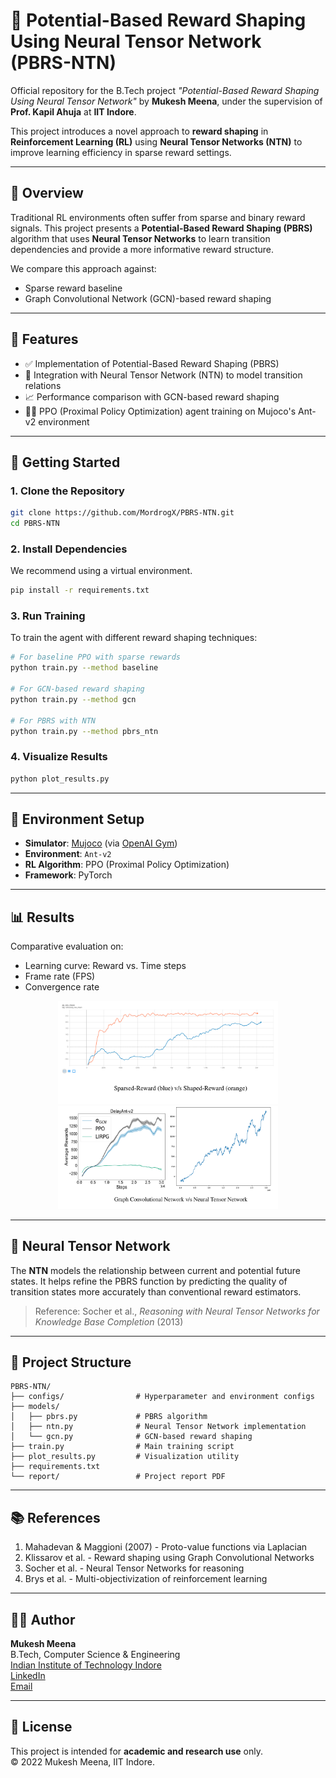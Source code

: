 # 🧠 Potential-Based Reward Shaping Using Neural Tensor Network (PBRS-NTN)

Official repository for the B.Tech project *"Potential-Based Reward Shaping Using Neural Tensor Network"* by **Mukesh Meena**, under the supervision of **Prof. Kapil Ahuja** at **IIT Indore**.

This project introduces a novel approach to **reward shaping** in **Reinforcement Learning (RL)** using **Neural Tensor Networks (NTN)** to improve learning efficiency in sparse reward settings.

---

## 📌 Overview

Traditional RL environments often suffer from sparse and binary reward signals. This project presents a **Potential-Based Reward Shaping (PBRS)** algorithm that uses **Neural Tensor Networks** to learn transition dependencies and provide a more informative reward structure.

We compare this approach against:
- Sparse reward baseline
- Graph Convolutional Network (GCN)-based reward shaping

---

## 🧰 Features

- ✅ Implementation of Potential-Based Reward Shaping (PBRS)
- 🧠 Integration with Neural Tensor Network (NTN) to model transition relations
- 📈 Performance comparison with GCN-based reward shaping
- 🏃‍♂️ PPO (Proximal Policy Optimization) agent training on Mujoco's Ant-v2 environment

---

## 🚀 Getting Started

### 1. Clone the Repository
```bash
git clone https://github.com/MordrogX/PBRS-NTN.git
cd PBRS-NTN
```

### 2. Install Dependencies
We recommend using a virtual environment.

```bash
pip install -r requirements.txt
```

### 3. Run Training

To train the agent with different reward shaping techniques:

```bash
# For baseline PPO with sparse rewards
python train.py --method baseline

# For GCN-based reward shaping
python train.py --method gcn

# For PBRS with NTN
python train.py --method pbrs_ntn
```

### 4. Visualize Results

```bash
python plot_results.py
```

---

## 🧪 Environment Setup

- **Simulator**: [Mujoco](https://mujoco.org/) (via [OpenAI Gym](https://www.gymlibrary.dev/))
- **Environment**: `Ant-v2`
- **RL Algorithm**: PPO (Proximal Policy Optimization)
- **Framework**: PyTorch

---

## 📊 Results

Comparative evaluation on:
- Learning curve: Reward vs. Time steps
- Frame rate (FPS)
- Convergence rate

<p align="center">
  <img src="assets/Sparsed_vs_Shaped.png" width="70%" />
  <img src="assets/gcn_vs_ntn.png" width="70%" />
</p>

---

## 🧠 Neural Tensor Network

The **NTN** models the relationship between current and potential future states. It helps refine the PBRS function by predicting the quality of transition states more accurately than conventional reward estimators.

> Reference: Socher et al., *Reasoning with Neural Tensor Networks for Knowledge Base Completion* (2013)

---

## 📁 Project Structure

```
PBRS-NTN/
├── configs/                # Hyperparameter and environment configs
├── models/
│   ├── pbrs.py             # PBRS algorithm
│   ├── ntn.py              # Neural Tensor Network implementation
│   └── gcn.py              # GCN-based reward shaping
├── train.py                # Main training script
├── plot_results.py         # Visualization utility
├── requirements.txt
└── report/                 # Project report PDF
```

---

## 📚 References

1. Mahadevan & Maggioni (2007) - Proto-value functions via Laplacian
2. Klissarov et al. - Reward shaping using Graph Convolutional Networks
3. Socher et al. - Neural Tensor Networks for reasoning
4. Brys et al. - Multi-objectivization of reinforcement learning

---

## 👨‍💻 Author

**Mukesh Meena**  
B.Tech, Computer Science & Engineering  
[Indian Institute of Technology Indore](https://www.iiti.ac.in)  
[LinkedIn](https://www.linkedin.com/in/mukesh-meena/)  
[Email](mailto:mukesh.to1to@gmail.com)

---

## 📜 License

This project is intended for **academic and research use** only.  
© 2022 Mukesh Meena, IIT Indore.
